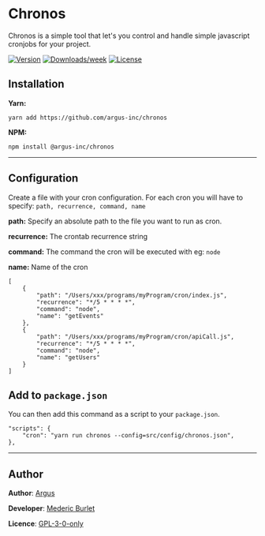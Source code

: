 # Chronos

Chronos is a simple tool that let's you control and handle simple javascript cronjobs for your project.

[![Version](https://img.shields.io/badge/git-%40argus--inc%2Fchronos-orange)](https://github.com/argus-inc/chronos/packages/352662)
[![Downloads/week](https://img.shields.io/github/package-json/v/argus-inc/chronos)](https://github.com/argus-inc/chronos/packages/352662)
[![License](https://img.shields.io/github/license/argus-inc/chronos)](https://github.com/argus-inc/chronos/blob/master/LICENSE)

## Installation

**Yarn:**

```
yarn add https://github.com/argus-inc/chronos
```

**NPM:**

```
npm install @argus-inc/chronos
```

---

## Configuration

Create a file with your cron configuration.
For each cron you will have to specify: `path, recurrence, command, name`

**path:** Specify an absolute path to the file you want to run as cron.

**recurrence:** The crontab recurrence string

**command:** The command the cron will be executed with eg: `node`

**name:** Name of the cron

```
[
    {
        "path": "/Users/xxx/programs/myProgram/cron/index.js",
        "recurrence": "*/5 * * * *",
        "command": "node",
        "name": "getEvents"
    },
    {
        "path": "/Users/xxx/programs/myProgram/cron/apiCall.js",
        "recurrence": "*/5 * * * *",
        "command": "node",
        "name": "getUsers"
    }
]
```

## Add to `package.json`

You can then add this command as a script to your `package.json`.

```
"scripts": {
    "cron": "yarn run chronos --config=src/config/chronos.json",
},
```

---

## Author

**Author**: [Argus](https://github.com/argus-inc)

**Developer**: [Mederic Burlet](https://github.com/crimson-med)

**Licence**: [GPL-3-0-only](https://github.com/argus-inc/chronos/blob/master/LICENSE)


